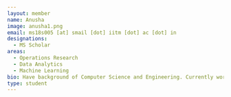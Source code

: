 ```yaml
---
layout: member
name: Anusha
image: anusha1.png
email: ms18s005 [at] smail [dot] iitm [dot] ac [dot] in
designations: 
  - MS Scholar
areas:
  - Operations Research
  - Data Analytics
  - Machine Learning
bio: Have background of Computer Science and Engineering. Currently working in areas of data analytics and machine learning 
type: student
---
```

